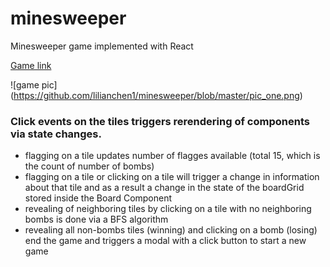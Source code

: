 # minesweeper
Minesweeper game implemented with React

[Game link](http://lilianchen1.github.io/minesweeper/minesweeper.html)

![game pic] (https://github.com/lilianchen1/minesweeper/blob/master/pic_one.png)

### Click events on the tiles triggers rerendering of components via state changes.

* flagging on a tile updates number of flagges available (total 15, which is the count of number of bombs)
* flagging on a tile or clicking on a tile will trigger a change in information about that tile and as a result a change in the state of the boardGrid stored inside the Board Component
* revealing of neighboring tiles by clicking on a tile with no neighboring bombs is done via a BFS algorithm
* revealing all non-bombs tiles (winning) and clicking on a bomb (losing) end the game and triggers a modal with a click button to start a new game

